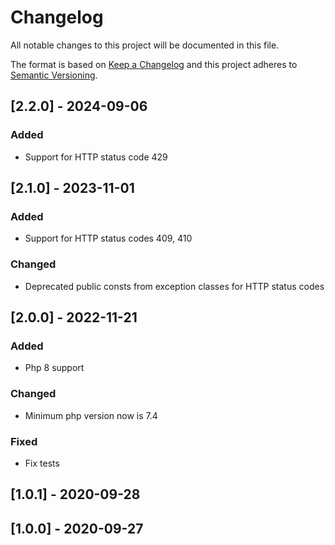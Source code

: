 # Changelog
All notable changes to this project will be documented in this file.

The format is based on [Keep a Changelog](http://keepachangelog.com/en/1.0.0/)
and this project adheres to [Semantic Versioning](http://semver.org/spec/v2.0.0.html).

## [2.2.0] - 2024-09-06
### Added
 - Support for HTTP status code 429

## [2.1.0] - 2023-11-01
### Added
 - Support for HTTP status codes 409, 410

### Changed
 - Deprecated public consts from exception classes for HTTP status codes

## [2.0.0] - 2022-11-21
### Added
 - Php 8 support

### Changed
 - Minimum php version now is 7.4

### Fixed
 - Fix tests

## [1.0.1] - 2020-09-28

## [1.0.0] - 2020-09-27
